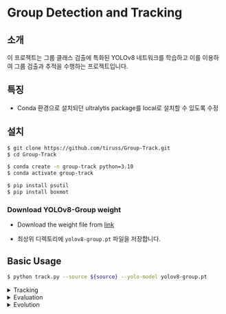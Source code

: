 #  Group Detection and Tracking

## 소개

이 프로젝트는 그룹 클래스 검출에 특화된 YOLOv8 네트워크를 학습하고 이를 이용하여 그룹 검출과 추적을 수행하는 프로젝트입니다.

## 특징

* Conda 환경으로 설치되던 ultralytis package를 local로 설치할 수 있도록 수정


## 설치

```bash
$ git clone https://github.com/tiruss/Group-Track.git
$ cd Group-Track

$ conda create -n group-track python=3.10
$ conda activate group-track

$ pip install psutil
$ pip install boxmot
```

### Download YOLOv8-Group weight

* Download the weight file from
[link](https://drive.google.com/file/d/1vy53-eZITa6hOrp6LQT64J29VSfiGgO-/view?usp=sharing)

* 최상위 디렉토리에 `yolov8-group.pt` 파일을 저장합니다.



## Basic Usage
  
```bash
$ python track.py --source ${source} --yolo-model yolov8-group.pt
```
<details>
<summary>Tracking</summary>

<details>
<summary>Yolo models</summary>


## Evalution.py
$ python track.py --source <path/to/your/image/folder> --yolo-model yolov8-group.pt --save-txt
$ python evaluation.py --true_dir <path/to/ground/truth/txt> --pred_dir <path/to/predicted/txt>

## Detail of models


```bash
$ python tracking/track.py --yolo-model yolov8n       # bboxes only
  python tracking/track.py --yolo-model yolo_nas_s    # bboxes only
  python tracking/track.py --yolo-model yolox_n       # bboxes only
                                        yolov8n-seg   # bboxes + segmentation masks
                                        yolov8n-pose  # bboxes + pose estimation

```

  </details>

<details>
<summary>Tracking methods</summary>

```bash
$ python tracking/track.py --tracking-method deepocsort
                                             strongsort
                                             ocsort
                                             bytetrack
                                             botsort
```

</details>

<details>
<summary>Tracking sources</summary>

Tracking can be run on most video formats

```bash
$ python tracking/track.py --source 0                               # webcam
                                    img.jpg                         # image
                                    vid.mp4                         # video
                                    path/                           # directory
                                    path/*.jpg                      # glob
                                    'https://youtu.be/Zgi9g1ksQHc'  # YouTube
                                    'rtsp://example.com/media.mp4'  # RTSP, RTMP, HTTP stream
```

</details>

<details>
<summary>Select ReID model</summary>

Some tracking methods combine appearance description and motion in the process of tracking. For those which use appearance, you can choose a ReID model based on your needs from this [ReID model zoo](https://kaiyangzhou.github.io/deep-person-reid/MODEL_ZOO). These model can be further optimized for you needs by the [reid_export.py](https://github.com/mikel-brostrom/yolo_tracking/blob/master/boxmot/deep/reid_export.py) script

```bash
$ python tracking/track.py --source 0 --reid-model lmbn_n_cuhk03_d.pt               # lightweight
                                                   osnet_x0_25_market1501.pt
                                                   mobilenetv2_x1_4_msmt17.engine
                                                   resnet50_msmt17.onnx
                                                   osnet_x1_0_msmt17.pt
                                                   clip_market1501.pt               # heavy
                                                   clip_vehicleid.pt
                                                   ...
```

</details>

<details>
<summary>Filter tracked classes</summary>

By default the tracker tracks all MS COCO classes.

If you want to track a subset of the classes that you model predicts, add their corresponding index after the classes flag,

```bash
python tracking/track.py --source 0 --yolo-model yolov8s.pt --classes 16 17  # COCO yolov8 model. Track cats and dogs, only
```

[Here](https://tech.amikelive.com/node-718/what-object-categories-labels-are-in-coco-dataset/) is a list of all the possible objects that a Yolov8 model trained on MS COCO can detect. Notice that the indexing for the classes in this repo starts at zero

</details>

<details>
<summary>MOT compliant results</summary>

Can be saved to your experiment folder `runs/track/exp*/` by

```bash
python tracking/track.py --source ... --save-mot
```

</details>

</details>

<details>
<summary>Evaluation</summary>

Evaluate a combination of detector, tracking method and ReID model on standard MOT dataset or you custom one by

```bash
# saves dets and embs under ./runs/dets_n_embs separately for each selected yolo and reid model
$ python tracking/generate_dets_n_embs.py --source ./assets/MOT17-mini/train --yolo-model yolov8n.pt yolov8s.pt --reid-model weights/osnet_x0_25_msmt17.pt
# generate MOT challenge format results based on pregenerated detections and embeddings for a specific trackign method
$ python tracking/generate_mot_metrics.py --dets yolov8n --embs osnet_x0_25_msmt17 --tracking-method botsort
# uses TrackEval to generate MOT metrics for the tracking results under ./runs/mot/<dets+embs+tracking-method>
$ python tracking/val.py --benchmark MOT17-mini --dets yolov8n --embs osnet_x0_25_msmt17 --tracking-method botsort
```

</details>


<details>
<summary>Evolution</summary>

We use a fast and elitist multiobjective genetic algorithm for tracker hyperparameter tuning. By default the objectives are: HOTA, MOTA, IDF1. Run it by

```bash
# saves dets and embs under ./runs/dets_n_embs separately for each selected yolo and reid model
$ python tracking/generate_dets_n_embs.py --source ./assets/MOT17-mini/train --yolo-model yolov8n.pt yolov8s.pt --reid-model weights/osnet_x0_25_msmt17.pt
# evolve parameters for specified tracking method using the selected detections and embeddings generated in the previous step
$ python tracking/evolve.py --benchmark MOT17-mini --dets yolov8n --embs osnet_x0_25_msmt17 --n-trials 9 --tracking-method botsort
```

The set of hyperparameters leading to the best HOTA result are written to the tracker's config file.

</details>

